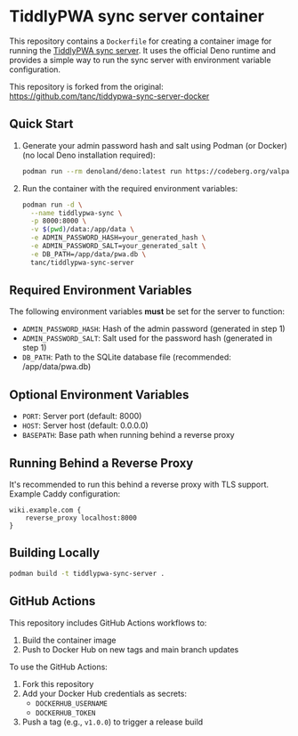 # TiddlyPWA sync server container

This repository contains a `Dockerfile` for creating a container image for running the [TiddlyPWA sync server](https://codeberg.org/valpackett/tiddlypwa). It uses the official Deno runtime and provides a simple way to run the sync server with environment variable configuration.

This repository is forked from the original: https://github.com/tanc/tiddypwa-sync-server-docker

## Quick Start

1. Generate your admin password hash and salt using Podman (or Docker) (no local Deno installation required):

   ```bash
   podman run --rm denoland/deno:latest run https://codeberg.org/valpackett/tiddlypwa/raw/branch/release/server/hash-admin-password.ts
   ```

2. Run the container with the required environment variables:
   ```bash
   podman run -d \
     --name tiddlypwa-sync \
     -p 8000:8000 \
     -v $(pwd)/data:/app/data \
     -e ADMIN_PASSWORD_HASH=your_generated_hash \
     -e ADMIN_PASSWORD_SALT=your_generated_salt \
     -e DB_PATH=/app/data/pwa.db \
     tanc/tiddlypwa-sync-server
   ```

## Required Environment Variables

The following environment variables **must** be set for the server to function:

- `ADMIN_PASSWORD_HASH`: Hash of the admin password (generated in step 1)
- `ADMIN_PASSWORD_SALT`: Salt used for the password hash (generated in step 1)
- `DB_PATH`: Path to the SQLite database file (recommended: /app/data/pwa.db)

## Optional Environment Variables

- `PORT`: Server port (default: 8000)
- `HOST`: Server host (default: 0.0.0.0)
- `BASEPATH`: Base path when running behind a reverse proxy

## Running Behind a Reverse Proxy

It's recommended to run this behind a reverse proxy with TLS support. Example Caddy configuration:

```caddy
wiki.example.com {
    reverse_proxy localhost:8000
}
```

## Building Locally

```bash
podman build -t tiddlypwa-sync-server .
```

## GitHub Actions

This repository includes GitHub Actions workflows to:

1. Build the container image
2. Push to Docker Hub on new tags and main branch updates

To use the GitHub Actions:

1. Fork this repository
2. Add your Docker Hub credentials as secrets:
   - `DOCKERHUB_USERNAME`
   - `DOCKERHUB_TOKEN`
3. Push a tag (e.g., `v1.0.0`) to trigger a release build